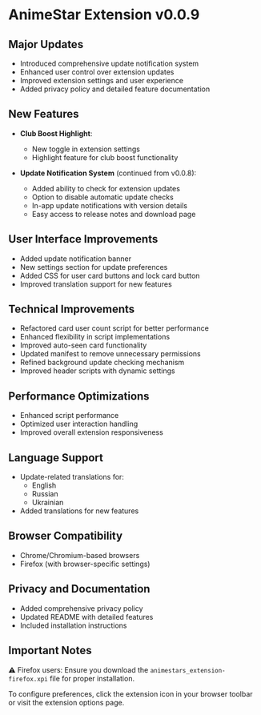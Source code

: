 # AnimeStar Extension v0.0.9

## Major Updates
- Introduced comprehensive update notification system
- Enhanced user control over extension updates
- Improved extension settings and user experience
- Added privacy policy and detailed feature documentation

## New Features
- **Club Boost Highlight**:
  - New toggle in extension settings
  - Highlight feature for club boost functionality

- **Update Notification System** (continued from v0.0.8):
  - Added ability to check for extension updates
  - Option to disable automatic update checks
  - In-app update notifications with version details
  - Easy access to release notes and download page

## User Interface Improvements
- Added update notification banner
- New settings section for update preferences
- Added CSS for user card buttons and lock card button
- Improved translation support for new features

## Technical Improvements
- Refactored card user count script for better performance
- Enhanced flexibility in script implementations
- Improved auto-seen card functionality
- Updated manifest to remove unnecessary permissions
- Refined background update checking mechanism
- Improved header scripts with dynamic settings

## Performance Optimizations
- Enhanced script performance
- Optimized user interaction handling
- Improved overall extension responsiveness

## Language Support
- Update-related translations for:
  - English
  - Russian
  - Ukrainian
- Added translations for new features

## Browser Compatibility
- Chrome/Chromium-based browsers
- Firefox (with browser-specific settings)

## Privacy and Documentation
- Added comprehensive privacy policy
- Updated README with detailed features
- Included installation instructions

## Important Notes
⚠️ Firefox users: Ensure you download the `animestars_extension-firefox.xpi` file for proper installation.


To configure preferences, click the extension icon in your browser toolbar or visit the extension options page.

